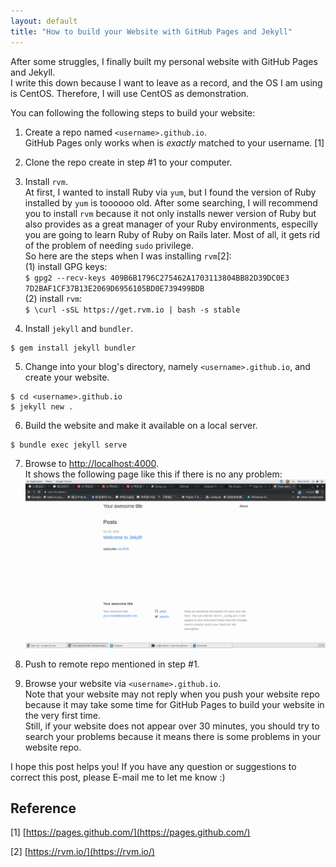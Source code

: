 ```yaml
---
layout: default
title: "How to build your Website with GitHub Pages and Jekyll"
---
```

 
After some struggles, I finally built my personal website with GitHub
Pages and Jekyll. <br>
I write this down because I want to leave as a record, and the OS I am using
is CentOS. Therefore, I will use CentOS as demonstration.

You can following the following steps to build your website:

1. Create a repo named ```<username>.github.io```. <br>
GitHub Pages only works when <username> is *exactly* matched to your username. [1]

2. Clone the repo create in step #1 to your computer.

3. Install ```rvm```. <br>
At first, I wanted to install Ruby via ```yum```, but I found the version
of Ruby installed by ```yum``` is toooooo old. After some searching, I will
recommend you to install ```rvm``` because it not only installs newer version of
Ruby but also provides as a great manager of your Ruby environments, especilly you 
are going to learn Ruby of Ruby on Rails later. Most of all, it gets rid of the problem
of needing ```sudo``` privilege. <br>
So here are the steps when I was installing ```rvm```[2]: <br>
    (1) install GPG keys: <br>
    ```$ gpg2 --recv-keys 409B6B1796C275462A1703113804BB82D39DC0E3 7D2BAF1CF37B13E2069D6956105BD0E739499BDB``` <br>
    (2) install ```rvm```: <br>
    ```$ \curl -sSL https://get.rvm.io | bash -s stable```

4. Install ```jekyll``` and ```bundler```. <br>
```
$ gem install jekyll bundler
```

5. Change into your blog's directory, namely ```<username>.github.io```, and create your website. <br>
```
$ cd <username>.github.io
$ jekyll new .
```

6. Build the website and make it available on a local server. <br>
```
$ bundle exec jekyll serve
```

7. Browse to [http://localhost:4000](http://localhost:4000). <br>
It shows the following page like this if there is no any problem:
![image alt](/assets/images/2019/10/23/2019-10-23-00.png)

8. Push to remote repo mentioned in step #1. <br>

9. Browse your website via ```<username>.github.io```. <br>
Note that your website may not reply when you push your website repo because it may take some time 
for GitHub Pages to build your website in the very first time. <br>
Still, if your website does not appear over 30 minutes, you should try to search your problems because 
it means there is some problems in your website repo.

I hope this post helps you! If you have any question or suggestions to correct this post, please E-mail me 
to let me know :)

## Reference
[1] [https://pages.github.com/](https://pages.github.com/)

[2] [https://rvm.io/](https://rvm.io/)
